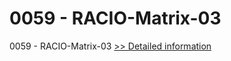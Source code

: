 # 0059 - RACIO-Matrix-03
0059 - RACIO-Matrix-03
[>> Detailed information](https://secure.shareit.com/shareit/product.html?productid=300951602&affiliateid=200057808)
